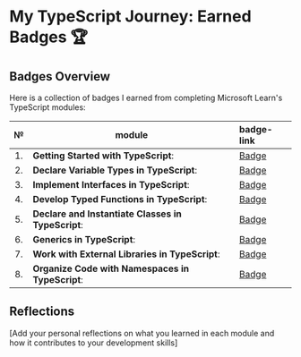# My TypeScript Journey: Earned Badges 🏆

## Badges Overview

Here is a collection of badges I earned from completing Microsoft Learn's TypeScript modules:  

| №  | module                                             | badge-link                                                                                                        |  
|:--:|----------------------------------------------------|:------------------------------------------------------------------------------------------------------------------|  
| 1. | **Getting Started with TypeScript**:               | [Badge](https://learn.microsoft.com/api/achievements/share/en-us/Dewlar-6162/PTZSUVF4?sharingId=7C2B9BED9115CB12) |
| 2. | **Declare Variable Types in TypeScript**:          | [Badge](https://learn.microsoft.com/api/achievements/share/en-us/Dewlar-6162/9NSF9ZSU?sharingId=7C2B9BED9115CB12)                                                                                          |
| 3. | **Implement Interfaces in TypeScript**:            | [Badge](https://learn.microsoft.com/api/achievements/share/ru-ru/Dewlar-6162/YV8PL7KR?sharingId=7C2B9BED9115CB12)                                                                                          |
| 4. | **Develop Typed Functions in TypeScript**:         | [Badge](https://learn.microsoft.com/api/achievements/share/ru-ru/Dewlar-6162/9N573DGU?sharingId=7C2B9BED9115CB12)                                                                                          |
| 5. | **Declare and Instantiate Classes in TypeScript**: | [Badge](https://asd.com)                                                                                          |
| 6. | **Generics in TypeScript**:                        | [Badge](https://asd.com)                                                                                          |
| 7. | **Work with External Libraries in TypeScript**:    | [Badge](https://asd.com)                                                                                          |
| 8. | **Organize Code with Namespaces in TypeScript**:   | [Badge](https://asd.com)                                                                                          |

## Reflections

[Add your personal reflections on what you learned in each module and how it contributes to your development skills]
